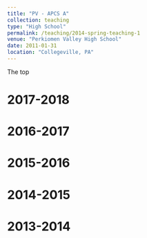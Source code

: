 ```yaml
---
title: "PV - APCS A"
collection: teaching
type: "High School"
permalink: /teaching/2014-spring-teaching-1
venue: "Perkiomen Valley High School"
date: 2011-01-31
location: "Collegeville, PA"
---
```


The top

2017-2018
======

2016-2017
======

2015-2016
======

2014-2015
======

2013-2014
======
